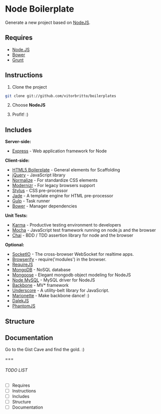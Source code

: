 # Node Boilerplate

Generate a new project based on [NodeJS](http://nodejs.org/).

## Requires

- [Node.JS](http://nodejs.org/)
- [Bower](http://bower.io)
- [Grunt](http://gruntjs.com)


## Instructions

1. Clone the project

  ```bash
  git clone git://github.com/vitorbritto/boilerplates
  ```
2. Choose **NodeJS**

3. Profit! :)


## Includes

**Server-side:**

- [Express](http://expressjs.com/) - Web application framework for Node

**Client-side:**

- [HTML5 Boilerplate](https://github.com/h5bp/html5-boilerplate) - General elements for Scaffolding
- [jQuery](http://jquery.com/) - JavaScript library
- [Normalize](http://necolas.github.io/normalize.css/) - For standardize CSS elements
- [Modernizr](http://modernizr.com/) - For legacy browsers support
- [Stylus](http://learnboost.github.io/stylus/) - CSS pre-processor
- [Jade](http://jade-lang.com/) - A template engine for HTML pre-processor
- [Gulp](http://gulpjs.com/) - Task runner
- [Bower](http://bower.io/) - Manager dependencies

**Unit Tests:**

- [Karma](http://karma-runner.github.io/0.12/index.html) - Productive testing environment to developers
- [Mocha](http://visionmedia.github.io/mocha/) - JavaScript test framework running on node.js and the browser
- [Chai](http://chaijs.com/) - BDD / TDD assertion library for node and the browser

**Optional:**

- [SocketIO](http://socket.io/) - The cross-browser WebSocket for realtime apps.
- [Browserify](http://browserify.org/) - require('modules') in the browser.
- [RequireJS]()
- [MongoDB](http://www.mongodb.org/) - NoSQL database
- [Mongoose](http://mongoosejs.com/) - Elegant mongodb object modeling for NodeJS
- [Node MySQL](https://npmjs.org/package/mysql) - MySQL driver for NodeJS
- [Backbone](http://backbonejs.org/) - MV* framework
- [Underscore](http://underscorejs.org/) - A utility-belt library for JavaScript.
- [Marionette]() - Make backbone dance! :)
- [DalekJS]()
- [PhantomJS]()

## Structure


## Documentation

Go to the Gist Cave and find the gold. :)

===

###### TODO LIST

- [ ] Requires
- [ ] Instructions
- [ ] Includes
- [ ] Structure
- [ ] Documentation
